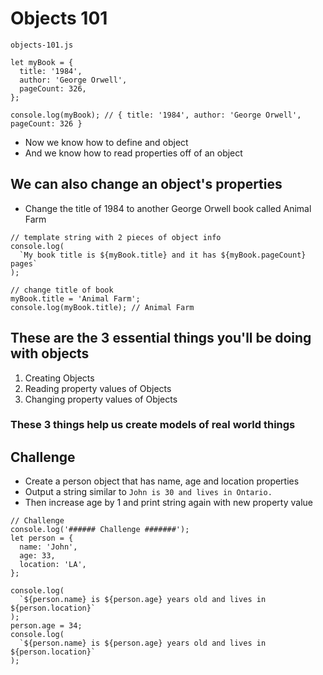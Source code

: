 # Objects 101
`objects-101.js`

```
let myBook = {
  title: '1984',
  author: 'George Orwell',
  pageCount: 326,
};

console.log(myBook); // { title: '1984', author: 'George Orwell', pageCount: 326 }
```

* Now we know how to define and object
* And we know how to read properties off of an object

## We can also change an object's properties
* Change the title of 1984 to another George Orwell book called Animal Farm

```
// template string with 2 pieces of object info
console.log(
  `My book title is ${myBook.title} and it has ${myBook.pageCount} pages`
);

// change title of book
myBook.title = 'Animal Farm';
console.log(myBook.title); // Animal Farm
```

## These are the 3 essential things you'll be doing with objects
1. Creating Objects
2. Reading property values of Objects
3. Changing property values of Objects

### These 3 things help us create models of real world things

## Challenge
* Create a person object that has name, age and location properties
* Output a string similar to `John is 30 and lives in Ontario.`
* Then increase age by 1 and print string again with new property value

```
// Challenge
console.log('###### Challenge #######');
let person = {
  name: 'John',
  age: 33,
  location: 'LA',
};

console.log(
  `${person.name} is ${person.age} years old and lives in ${person.location}`
);
person.age = 34;
console.log(
  `${person.name} is ${person.age} years old and lives in ${person.location}`
);
```
